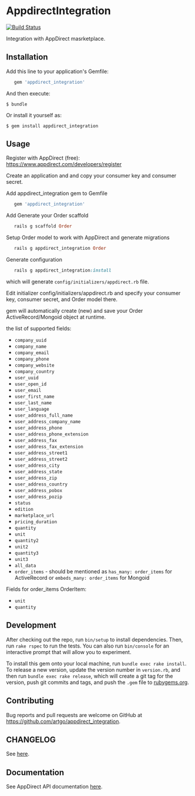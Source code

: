 # AppdirectIntegration
[![Build Status](https://travis-ci.org/artgo/appdirect_integration.svg?branch=master)](https://travis-ci.org/artgo/appdirect_integration)

Integration with AppDirect masrketplace.

## Installation

Add this line to your application's Gemfile:

```ruby
   gem 'appdirect_integration'
```

And then execute:

    $ bundle

Or install it yourself as:

    $ gem install appdirect_integration

## Usage

Register with AppDirect (free): https://www.appdirect.com/developers/register

Create an application and and copy your consumer key and consumer secret.

Add appdirect_integration gem to Gemfile
```ruby
   gem 'appdirect_integration'
```

Add Generate your Order scaffold
```ruby
   rails g scaffold Order
```

Setup Order model to work with AppDirect and generate migrations
```ruby
   rails g appdirect_integration Order
```

Generate configuration
```ruby
   rails g appdirect_integration:install
```
which will generate `config/initializers/appdirect.rb` file.

Edit initializer config/initializers/appdirect.rb and specify your consumer key, consumer secret, and Order model there.

gem will automatically create (new) and save your Order ActiveRecord/Mongoid object at runtime.

the list of supported fields:
* `company_uuid`
* `company_name`
* `company_email`
* `company_phone`
* `company_website`
* `company_country`
* `user_uuid`
* `user_open_id`
* `user_email`
* `user_first_name`
* `user_last_name`
* `user_language`
* `user_address_full_name`
* `user_address_company_name`
* `user_address_phone`
* `user_address_phone_extension`
* `user_address_fax`
* `user_address_fax_extension`
* `user_address_street1`
* `user_address_street2`
* `user_address_city`
* `user_address_state`
* `user_address_zip`
* `user_address_country`
* `user_address_pobox`
* `user_address_pozip`
* `status`
* `edition`
* `marketplace_url`
* `pricing_duration`
* `quantity`
* `unit`
* `quantity2`
* `unit2`
* `quantity3`
* `unit3`
* `all_data`
* `order_items` - should be mentioned as `has_many: order_items` for ActiveRecord or `embeds_many: order_items` for Mongoid

Fields for order_items OrderItem:
* `unit`
* `quantity`

## Development

After checking out the repo, run `bin/setup` to install dependencies. Then, run `rake rspec` to run the tests. You can also run `bin/console` for an interactive prompt that will allow you to experiment.

To install this gem onto your local machine, run `bundle exec rake install`. To release a new version, update the version number in `version.rb`, and then run `bundle exec rake release`, which will create a git tag for the version, push git commits and tags, and push the `.gem` file to [rubygems.org](https://rubygems.org).

## Contributing

Bug reports and pull requests are welcome on GitHub at https://github.com/artgo/appdirect_integration.

## CHANGELOG

See [here](CHANGELOG.md).

## Documentation

See AppDirect API documentation [here](http://info.appdirect.com/developers/docs/getting-started/introduction).